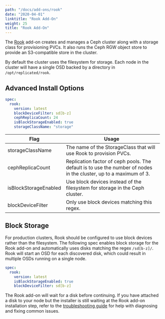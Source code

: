 ```yaml
---
path: "/docs/add-ons/rook"
date: "2020-04-01"
linktitle: "Rook Add-On"
weight: 25
title: "Rook Add-On"
---
```


The [Rook](https://rook.io/) add-on creates and manages a Ceph cluster along with a storage class for provisioning PVCs.
It also runs the Ceph RGW object store to provide an S3-compatible store in the cluster.

By default the cluster uses the filesystem for storage. Each node in the cluster will have a single OSD backed by a directory in `/opt/replicated/rook`.

## Advanced Install Options

```yaml
spec:
  rook:
    version: latest
    blockDeviceFilter: sd[b-z]
    cephReplicaCount: 24
    isBlockStorageEnabled: true
    storageClassName: "storage"
```

| Flag                    | Usage                                                                                                             |
| ----------------------- | ----------------------------------------------------------------------------------------------------------------- |
| storageClassName        | The name of the StorageClass that will use Rook to provision PVCs.                                                |
| cephReplicaCount        | Replication factor of ceph pools. The default is to use the number of nodes in the cluster, up to a maximum of 3. |
| isBlockStorageEnabled   | Use block devices instead of the filesystem for storage in the Ceph cluster.                                      |
| blockDeviceFilter       | Only use block devices matching this regex.                                                                       |

## Block Storage

For production clusters, Rook should be configured to use block devices rather than the filesystem.
The following spec enables block storage for the Rook add-on and automatically uses disks matching the regex `/sd[b-z]/`.
Rook will start an OSD for each discovered disk, which could result in multiple OSDs running on a single node.

```yaml
spec:
  rook:
    version: latest
    isBlockStorageEnabled: true
    blockDeviceFilter: sd[b-z]
```

The Rook add-on will wait for a disk before continuing.
If you have attached a disk to your node but the installer is still waiting at the Rook add-on installation step, refer to the [troubleshooting guide](https://rook.io/docs/rook/v1.0/ceph-common-issues.html#osd-pods-are-not-created-on-my-devices) for help with diagnosing and fixing common issues.
